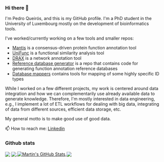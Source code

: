 ### Hi there 👋

I'm Pedro Queirós, and this is my GitHub profile.
I'm a PhD student in the University of Luxembourg mostly on the development of bioinformatics tools.

I've worked/currently working on a few tools and smaller repos:

- [Mantis](https://github.com/PedroMTQ/mantis) is a consensus-driven protein function annotation tool
- [UniFunc](https://github.com/PedroMTQ/unifunc) is a functional similarity analysis tool
- [DRAX](https://github.com/PedroMTQ/drax) is a network annotation tool
- [Reference database generator](https://github.com/PedroMTQ/refdb_generator) is a repo that contains code for generating function annotation reference databases
- [Database mappers](https://github.com/PedroMTQ/db_mappers) contains tools for mapping of some highly specific ID types


While I worked on a few different projects, my work is centered around data integration and how we can complementarily use already available data to generate knowledge. Therefore, I'm mostly interested in data engineering, e.g., I implement a lot of ETL workflows for dealing with big data, integrating of data from different sources, efficient data storage, etc.

My general motto is to make good use of good data.

📫 How to reach me: [Linkedin](https://www.linkedin.com/in/pedromtq/)

### Github stats

<img align="center" src="https://github-readme-stats.vercel.app/api/top-langs/?username=pedromtq&theme=<THEME_NAME>" />


<a href="https://github.com/MartinHeinz/MartinHeinz">
  <img align="center" src="https://github-readme-stats.vercel.app/api/top-langs/?username=MartinHeinz&hide=java,html,tex&title_color=ffffff&text_color=c9cacc&icon_color=2bbc8a&bg_color=1d1f21&langs_count=3" />
</a>
<a href="https://github.com/MartinHeinz/MartinHeinz">
  <img align="center" src="https://github-readme-stats.vercel.app/api?username=MartinHeinz&show_icons=true&line_height=27&count_private=true&title_color=ffffff&text_color=c9cacc&icon_color=2bbc8a&bg_color=1d1f21" alt="Martin's GitHub Stats" />
</a>

<a href="https://github.com/MartinHeinz/python-project-blueprint">
  <img align="center" src="https://github-readme-stats.vercel.app/api/pin/?username=MartinHeinz&repo=python-project-blueprint&title_color=ffffff&text_color=c9cacc&icon_color=2bbc8a&bg_color=1d1f21" />
</a>

<!--
**PedroMTQ/PedroMTQ** is a ✨ _special_ ✨ repository because its `README.md` (this file) appears on your GitHub profile.

Here are some ideas to get you started:

- 🔭 I’m currently working on ...
- 🌱 I’m currently learning ...
- 👯 I’m looking to collaborate on ...
- 🤔 I’m looking for help with ...
- 💬 Ask me about ...
- 📫 How to reach me: ...
- 😄 Pronouns: ...
- ⚡ Fun fact: ...
-->
